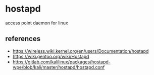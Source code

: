 # hostapd

access point daemon for linux

## references

* https://wireless.wiki.kernel.org/en/users/Documentation/hostapd
* https://wiki.gentoo.org/wiki/Hostapd
* https://gitlab.com/kalilinux/packages/hostapd-wpe/blob/kali/master/hostapd/hostapd.conf